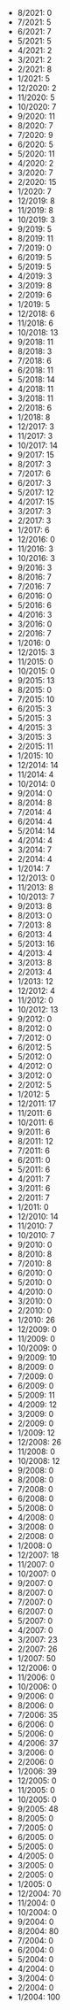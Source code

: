 *  8/2021: 0
*  7/2021: 5
*  6/2021: 7
*  5/2021: 5
*  4/2021: 2
*  3/2021: 2
*  2/2021: 8
*  1/2021: 5
*  12/2020: 2
*  11/2020: 5
*  10/2020: 7
*  9/2020: 11
*  8/2020: 7
*  7/2020: 9
*  6/2020: 5
*  5/2020: 11
*  4/2020: 2
*  3/2020: 7
*  2/2020: 15
*  1/2020: 7
*  12/2019: 8
*  11/2019: 8
*  10/2019: 3
*  9/2019: 5
*  8/2019: 11
*  7/2019: 0
*  6/2019: 5
*  5/2019: 5
*  4/2019: 3
*  3/2019: 8
*  2/2019: 6
*  1/2019: 5
*  12/2018: 6
*  11/2018: 6
*  10/2018: 13
*  9/2018: 11
*  8/2018: 3
*  7/2018: 6
*  6/2018: 11
*  5/2018: 14
*  4/2018: 11
*  3/2018: 11
*  2/2018: 6
*  1/2018: 8
*  12/2017: 3
*  11/2017: 3
*  10/2017: 14
*  9/2017: 15
*  8/2017: 3
*  7/2017: 6
*  6/2017: 3
*  5/2017: 12
*  4/2017: 15
*  3/2017: 3
*  2/2017: 3
*  1/2017: 6
*  12/2016: 0
*  11/2016: 3
*  10/2016: 3
*  9/2016: 3
*  8/2016: 7
*  7/2016: 7
*  6/2016: 0
*  5/2016: 6
*  4/2016: 3
*  3/2016: 0
*  2/2016: 7
*  1/2016: 0
*  12/2015: 3
*  11/2015: 0
*  10/2015: 0
*  9/2015: 13
*  8/2015: 0
*  7/2015: 10
*  6/2015: 3
*  5/2015: 3
*  4/2015: 3
*  3/2015: 3
*  2/2015: 11
*  1/2015: 10
*  12/2014: 14
*  11/2014: 4
*  10/2014: 0
*  9/2014: 0
*  8/2014: 8
*  7/2014: 4
*  6/2014: 4
*  5/2014: 14
*  4/2014: 4
*  3/2014: 7
*  2/2014: 4
*  1/2014: 7
*  12/2013: 0
*  11/2013: 8
*  10/2013: 7
*  9/2013: 8
*  8/2013: 0
*  7/2013: 8
*  6/2013: 4
*  5/2013: 16
*  4/2013: 4
*  3/2013: 8
*  2/2013: 4
*  1/2013: 12
*  12/2012: 4
*  11/2012: 0
*  10/2012: 13
*  9/2012: 0
*  8/2012: 0
*  7/2012: 0
*  6/2012: 5
*  5/2012: 0
*  4/2012: 0
*  3/2012: 0
*  2/2012: 5
*  1/2012: 5
*  12/2011: 17
*  11/2011: 6
*  10/2011: 6
*  9/2011: 6
*  8/2011: 12
*  7/2011: 6
*  6/2011: 0
*  5/2011: 6
*  4/2011: 7
*  3/2011: 6
*  2/2011: 7
*  1/2011: 0
*  12/2010: 14
*  11/2010: 7
*  10/2010: 7
*  9/2010: 0
*  8/2010: 8
*  7/2010: 8
*  6/2010: 0
*  5/2010: 0
*  4/2010: 0
*  3/2010: 0
*  2/2010: 0
*  1/2010: 26
*  12/2009: 0
*  11/2009: 0
*  10/2009: 0
*  9/2009: 10
*  8/2009: 0
*  7/2009: 0
*  6/2009: 0
*  5/2009: 11
*  4/2009: 12
*  3/2009: 0
*  2/2009: 0
*  1/2009: 12
*  12/2008: 26
*  11/2008: 0
*  10/2008: 12
*  9/2008: 0
*  8/2008: 0
*  7/2008: 0
*  6/2008: 0
*  5/2008: 0
*  4/2008: 0
*  3/2008: 0
*  2/2008: 0
*  1/2008: 0
*  12/2007: 18
*  11/2007: 0
*  10/2007: 0
*  9/2007: 0
*  8/2007: 0
*  7/2007: 0
*  6/2007: 0
*  5/2007: 0
*  4/2007: 0
*  3/2007: 23
*  2/2007: 26
*  1/2007: 50
*  12/2006: 0
*  11/2006: 0
*  10/2006: 0
*  9/2006: 0
*  8/2006: 0
*  7/2006: 35
*  6/2006: 0
*  5/2006: 0
*  4/2006: 37
*  3/2006: 0
*  2/2006: 0
*  1/2006: 39
*  12/2005: 0
*  11/2005: 0
*  10/2005: 0
*  9/2005: 48
*  8/2005: 0
*  7/2005: 0
*  6/2005: 0
*  5/2005: 0
*  4/2005: 0
*  3/2005: 0
*  2/2005: 0
*  1/2005: 0
*  12/2004: 70
*  11/2004: 0
*  10/2004: 0
*  9/2004: 0
*  8/2004: 80
*  7/2004: 0
*  6/2004: 0
*  5/2004: 0
*  4/2004: 0
*  3/2004: 0
*  2/2004: 0
*  1/2004: 100